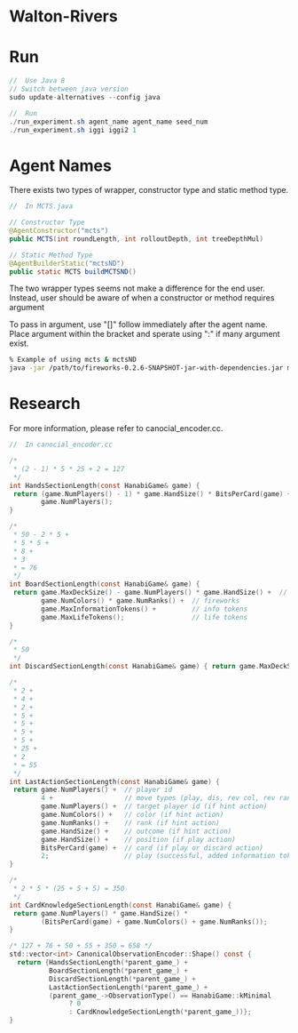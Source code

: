# Walton-Rivers

# Run
```java
//  Use Java 8
// Switch between java version
sudo update-alternatives --config java

//  Run
./run_experiment.sh agent_name agent_name seed_num
./run_experiment.sh iggi iggi2 1
```

# Agent Names
There exists two types of wrapper, constructor type and static method type.

```java
//  In MCTS.java

// Constructor Type
@AgentConstructor("mcts")
public MCTS(int roundLength, int rolloutDepth, int treeDepthMul)    

// Static Method Type
@AgentBuilderStatic("mctsND")
public static MCTS buildMCTSND() 
```

The two wrapper types seems not make a difference for the end user. Instead, user should be aware of when a constructor or method requires argument

To pass in argument, use "[]" follow immediately after the agent name. Place argument within the bracket and sperate using ":" if many argument exist.

```bash
% Example of using mcts & mctsND
java -jar /path/to/fireworks-0.2.6-SNAPSHOT-jar-with-dependencies.jar mcts[1:1:1] mctsND 1
``` 

# Research
For more information, please refer to canocial_encoder.cc.
```c
//  In canocial_encoder.cc

/*
 * (2 - 1) * 5 * 25 + 2 = 127
 */
int HandsSectionLength(const HanabiGame& game) {
 return (game.NumPlayers() - 1) * game.HandSize() * BitsPerCard(game) +
        game.NumPlayers();
}

/*
 * 50 - 2 * 5 +
 * 5 * 5 +
 * 8 +
 * 3 
 * = 76
 */
int BoardSectionLength(const HanabiGame& game) {
 return game.MaxDeckSize() - game.NumPlayers() * game.HandSize() +  // deck
        game.NumColors() * game.NumRanks() +  // fireworks
        game.MaxInformationTokens() +         // info tokens
        game.MaxLifeTokens();                 // life tokens
}

/*
 * 50
 */
int DiscardSectionLength(const HanabiGame& game) { return game.MaxDeckSize(); }

/*
 * 2 + 
 * 4 + 
 * 2 + 
 * 5 +
 * 5 +
 * 5 +
 * 5 +
 * 25 + 
 * 2 
 * = 55
 */
int LastActionSectionLength(const HanabiGame& game) {
 return game.NumPlayers() +  // player id
        4 +                  // move types (play, dis, rev col, rev rank)
        game.NumPlayers() +  // target player id (if hint action)
        game.NumColors() +   // color (if hint action)
        game.NumRanks() +    // rank (if hint action)
        game.HandSize() +    // outcome (if hint action)
        game.HandSize() +    // position (if play action)
        BitsPerCard(game) +  // card (if play or discard action)
        2;                   // play (successful, added information token)
}

/*
 * 2 * 5 * (25 + 5 + 5) = 350
 */
int CardKnowledgeSectionLength(const HanabiGame& game) {
 return game.NumPlayers() * game.HandSize() *
        (BitsPerCard(game) + game.NumColors() + game.NumRanks());
}

/* 127 + 76 + 50 + 55 + 350 = 658 */
std::vector<int> CanonicalObservationEncoder::Shape() const {
  return {HandsSectionLength(*parent_game_) +
          BoardSectionLength(*parent_game_) +
          DiscardSectionLength(*parent_game_) +
          LastActionSectionLength(*parent_game_) +
          (parent_game_->ObservationType() == HanabiGame::kMinimal
               ? 0
               : CardKnowledgeSectionLength(*parent_game_))};
}
```